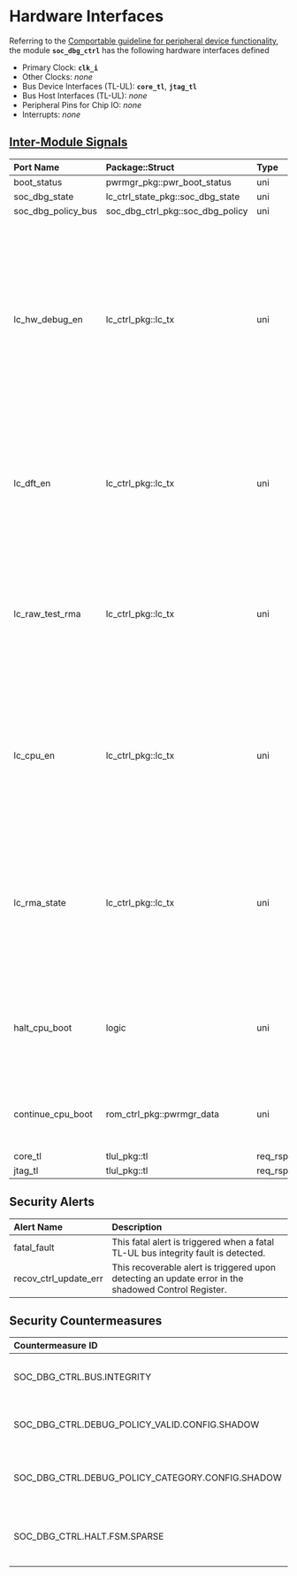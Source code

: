 # Hardware Interfaces

<!-- BEGIN CMDGEN util/regtool.py --interfaces ./hw/ip/soc_dbg_ctrl/data/soc_dbg_ctrl.hjson -->
Referring to the [Comportable guideline for peripheral device functionality](https://opentitan.org/book/doc/contributing/hw/comportability), the module **`soc_dbg_ctrl`** has the following hardware interfaces defined
- Primary Clock: **`clk_i`**
- Other Clocks: *none*
- Bus Device Interfaces (TL-UL): **`core_tl`**, **`jtag_tl`**
- Bus Host Interfaces (TL-UL): *none*
- Peripheral Pins for Chip IO: *none*
- Interrupts: *none*

## [Inter-Module Signals](https://opentitan.org/book/doc/contributing/hw/comportability/index.html#inter-signal-handling)

| Port Name          | Package::Struct                  | Type    | Act   |   Width | Description                                                                                                                                                |
|:-------------------|:---------------------------------|:--------|:------|--------:|:-----------------------------------------------------------------------------------------------------------------------------------------------------------|
| boot_status        | pwrmgr_pkg::pwr_boot_status      | uni     | rcv   |       1 |                                                                                                                                                            |
| soc_dbg_state      | lc_ctrl_state_pkg::soc_dbg_state | uni     | rcv   |       1 |                                                                                                                                                            |
| soc_dbg_policy_bus | soc_dbg_ctrl_pkg::soc_dbg_policy | uni     | req   |       1 |                                                                                                                                                            |
| lc_hw_debug_en     | lc_ctrl_pkg::lc_tx               | uni     | rcv   |       1 | Multibit life cycle hardware debug enable signal coming from life cycle controller, asserted when the hardware debug mechanisms are enabled in the system. |
| lc_dft_en          | lc_ctrl_pkg::lc_tx               | uni     | rcv   |       1 | Test enable qualifier coming from life cycle controller. This signals enables TEST & RMA mode accesses.                                                    |
| lc_raw_test_rma    | lc_ctrl_pkg::lc_tx               | uni     | rcv   |       1 | Test enable qualifier coming from life cycle controller. This signals enables RAW, TEST and RMA mode accesses.                                             |
| lc_cpu_en          | lc_ctrl_pkg::lc_tx               | uni     | rcv   |       1 | CPU enable qualifier coming from life cycle controller. Indication from life cycle controller that the CPU is running.                                     |
| lc_rma_state       | lc_ctrl_pkg::lc_tx               | uni     | rcv   |       1 | RMA state qualifier coming from life cycle controller. Indication from life cycle controller that the RMA state is active.                                 |
| halt_cpu_boot      | logic                            | uni     | rcv   |       1 | External request to halt the CPU until a JTAG command allows the boot process to continue.                                                                 |
| continue_cpu_boot  | rom_ctrl_pkg::pwrmgr_data        | uni     | req   |       1 | Artificial ROM control input to the pwrmgr to halt the boot process.                                                                                       |
| core_tl            | tlul_pkg::tl                     | req_rsp | rsp   |       1 |                                                                                                                                                            |
| jtag_tl            | tlul_pkg::tl                     | req_rsp | rsp   |       1 |                                                                                                                                                            |

## Security Alerts

| Alert Name            | Description                                                                                          |
|:----------------------|:-----------------------------------------------------------------------------------------------------|
| fatal_fault           | This fatal alert is triggered when a fatal TL-UL bus integrity fault is detected.                    |
| recov_ctrl_update_err | This recoverable alert is triggered upon detecting an update error in the shadowed Control Register. |

## Security Countermeasures

| Countermeasure ID                                | Description                                 |
|:-------------------------------------------------|:--------------------------------------------|
| SOC_DBG_CTRL.BUS.INTEGRITY                       | End-to-end bus integrity scheme.            |
| SOC_DBG_CTRL.DEBUG_POLICY_VALID.CONFIG.SHADOW    | Debug policy valid register is shadowed.    |
| SOC_DBG_CTRL.DEBUG_POLICY_CATEGORY.CONFIG.SHADOW | Debug policy category register is shadowed. |
| SOC_DBG_CTRL.HALT.FSM.SPARSE                     | The halt FSM uses a sparse state encoding.  |


<!-- END CMDGEN -->

